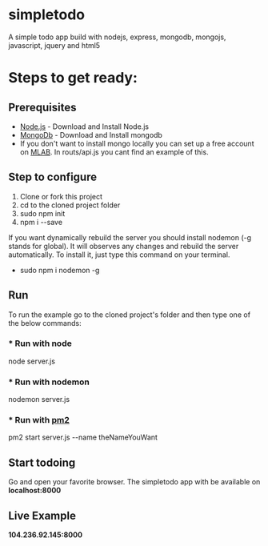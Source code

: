 # simpletodo
A simple todo app build with nodejs, express, mongodb, mongojs, javascript, jquery and html5

# Steps to get ready:

## Prerequisites

* [Node.js](https://nodejs.org) - Download and Install Node.js
* [MongoDb](https://www.mongodb.com/) - Download and Install mongodb
* If you don't want to install mongo locally you can set up a free account on [MLAB](https://mlab.com/). In routs/api.js you cant find an example of this.

## Step to configure
1. Clone or fork this project
2. cd to the cloned project folder
3. sudo npm init
4. npm i --save

If you want dynamically rebuild the server you should install nodemon (-g stands for global). It will observes any changes and rebuild the server automatically. To install it, just type this command on your terminal.
* sudo npm i nodemon -g

## Run 
To run the example go to the cloned project's folder and then type one of the below commands:

### * Run with node
node server.js   

### * Run with nodemon
nodemon server.js

### * Run with [pm2](https://www.npmjs.com/package/pm2)
pm2 start server.js --name theNameYouWant

## Start todoing
Go and open your favorite browser. The simpletodo app with be available on **localhost:8000**

## Live Example
**104.236.92.145:8000**

